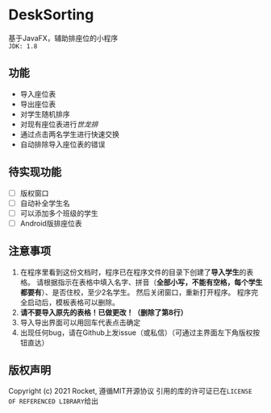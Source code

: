 # DeskSorting

基于JavaFX，辅助排座位的小程序  
`JDK: 1.8`

## 功能

- 导入座位表
- 导出座位表
- 对学生随机排序
- 对现有座位表进行*世龙排*
- 通过点击两名学生进行快速交换
- 自动排除导入座位表的错误

## 待实现功能

- [ ] 版权窗口
- [ ] 自动补全学生名
- [ ] 可以添加多个班级的学生
- [ ] Android版排座位表

## 注意事项

1. 在程序里看到这份文档时，程序已在程序文件的目录下创建了**导入学生**的表格。 请根据指示在表格中填入名字、拼音（**全部小写，不能有空格，每个学生都要有**）、是否住校，至少2名学生。 然后关闭窗口，重新打开程序。
   程序完全启动后，模板表格可以删除。
2. **请不要导入原先的表格！已做更改！（删除了第8行）**
3. 导入导出界面可以用回车代表点击确定
4. 出现任何bug，请在Github上发issue（或私信）（可通过主界面左下角版权按钮直达）

## 版权声明

Copyright (c) 2021 Rocket, 遵循MIT开源协议 引用的库的许可证已在`LICENSE OF REFERENCED LIBRARY`给出